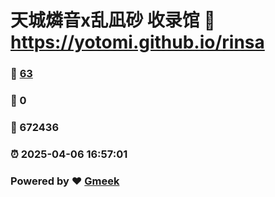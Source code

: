 # 天城燐音x乱凪砂 收录馆 :link: https://yotomi.github.io/rinsa 
### :page_facing_up: [63](https://yotomi.github.io/rinsa/tag.html) 
### :speech_balloon: 0 
### :hibiscus: 672436 
### :alarm_clock: 2025-04-06 16:57:01 
### Powered by :heart: [Gmeek](https://github.com/Meekdai/Gmeek)

